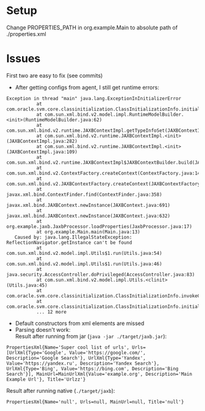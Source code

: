 # Setup

Change PROPERTIES_PATH in org.example.Main to absolute path of ./properties.xml

# Issues
First two are easy to fix (see commits)

- After getting configs from agent, I still get runtime errors:
```
Exception in thread "main" java.lang.ExceptionInInitializerError
           at com.oracle.svm.core.classinitialization.ClassInitializationInfo.initialize(ClassInitializationInfo.java:291)
           at com.sun.xml.bind.v2.model.impl.RuntimeModelBuilder.<init>(RuntimeModelBuilder.java:62)
           at com.sun.xml.bind.v2.runtime.JAXBContextImpl.getTypeInfoSet(JAXBContextImpl.java:434)
           at com.sun.xml.bind.v2.runtime.JAXBContextImpl.<init>(JAXBContextImpl.java:282)
           at com.sun.xml.bind.v2.runtime.JAXBContextImpl.<init>(JAXBContextImpl.java:109)
           at com.sun.xml.bind.v2.runtime.JAXBContextImpl$JAXBContextBuilder.build(JAXBContextImpl.java:1142)
           at com.sun.xml.bind.v2.ContextFactory.createContext(ContextFactory.java:141)
           at com.sun.xml.bind.v2.JAXBContextFactory.createContext(JAXBContextFactory.java:35)
           at javax.xml.bind.ContextFinder.find(ContextFinder.java:358)
           at javax.xml.bind.JAXBContext.newInstance(JAXBContext.java:691)
           at javax.xml.bind.JAXBContext.newInstance(JAXBContext.java:632)
           at org.example.jaxb.JaxbProcessor.loadProperties(JaxbProcessor.java:17)
           at org.example.Main.main(Main.java:13)
   Caused by: java.lang.IllegalStateException: ReflectionNavigator.getInstance can't be found
           at com.sun.xml.bind.v2.model.impl.Utils$1.run(Utils.java:54)
           at com.sun.xml.bind.v2.model.impl.Utils$1.run(Utils.java:46)
           at java.security.AccessController.doPrivileged(AccessController.java:83)
           at com.sun.xml.bind.v2.model.impl.Utils.<clinit>(Utils.java:45)
           at com.oracle.svm.core.classinitialization.ClassInitializationInfo.invokeClassInitializer(ClassInitializationInfo.java:351)
           at com.oracle.svm.core.classinitialization.ClassInitializationInfo.initialize(ClassInitializationInfo.java:271)
           ... 12 more
```
- Default constructors from xml elements are missed 
- Parsing doesn't work:  
Result after running from jar (`java -jar ./target/jaxb.jar`):  
```
PropertiesXml{Name='Super cool list of urls', Urls=[UrlXml{Type='Google', Value='https://google.com/', Description='Google Search'}, UrlXml{Type='Yandex', Value='https://yandex.ru', Description='Yandex Search'}, UrlXml{Type='Bing', Value='https://bing.com', Description='Bing Search'}], MainUrl=MainUrlXml{Value='example.org', Description='Main Example Url'}, Title='Urlzz'}
```
Result after running native (`./target/jaxb`):  
```
PropertiesXml{Name='null', Urls=null, MainUrl=null, Title='null'}
```
